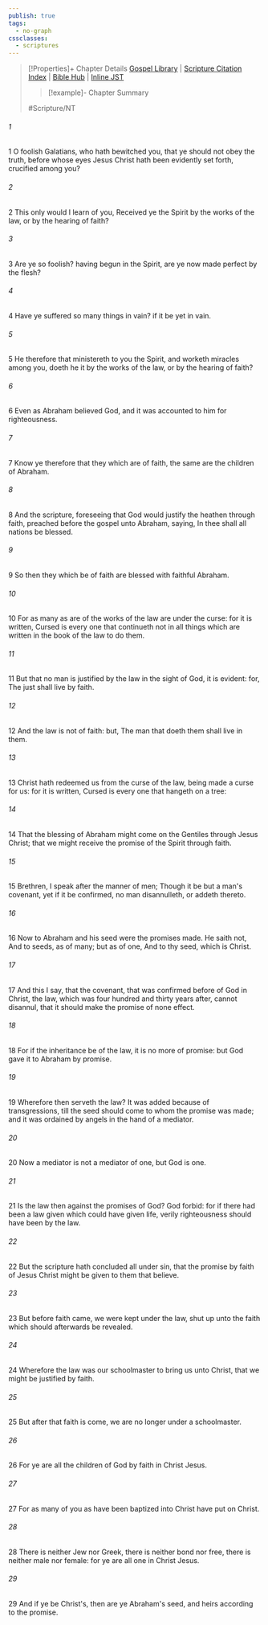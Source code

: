 ```yaml
---
publish: true
tags:
  - no-graph
cssclasses:
  - scriptures
---
```

>[!Properties]+ Chapter Details
>[Gospel Library](https://churchofjesuschrist.org/study/scriptures/nt/gal/3?lang=eng)    |    [Scripture Citation Index](https://scriptures.byu.edu/#09403::c09403)    |    [Bible Hub](https://biblehub.com/galatians/3.htm)    |    [Inline JST](https://scripturetoolbox.com/html/ic/Galatians/3.html)
>>[!example]- Chapter Summary
>> 
> 
>
>#Scripture/NT
###### 1
1 O foolish Galatians, who hath bewitched you, that ye should not obey the truth, before whose eyes Jesus Christ hath been evidently set forth, crucified among you?
###### 2
2 This only would I learn of you, Received ye the Spirit by the works of the law, or by the hearing of faith?
###### 3
3 Are ye so foolish? having begun in the Spirit, are ye now made perfect by the flesh?
###### 4
4 Have ye suffered so many things in vain? if it be yet in vain.
###### 5
5 He therefore that ministereth to you the Spirit, and worketh miracles among you, doeth he it by the works of the law, or by the hearing of faith?
###### 6
6 Even as Abraham believed God, and it was accounted to him for righteousness.
###### 7
7 Know ye therefore that they which are of faith, the same are the children of Abraham.
###### 8
8 And the scripture, foreseeing that God would justify the heathen through faith, preached before the gospel unto Abraham, saying, In thee shall all nations be blessed.
###### 9
9 So then they which be of faith are blessed with faithful Abraham.
###### 10
10 For as many as are of the works of the law are under the curse: for it is written, Cursed is every one that continueth not in all things which are written in the book of the law to do them.
###### 11
11 But that no man is justified by the law in the sight of God, it is evident: for, The just shall live by faith.
###### 12
12 And the law is not of faith: but, The man that doeth them shall live in them.
###### 13
13 Christ hath redeemed us from the curse of the law, being made a curse for us: for it is written, Cursed is every one that hangeth on a tree:
###### 14
14 That the blessing of Abraham might come on the Gentiles through Jesus Christ; that we might receive the promise of the Spirit through faith.
###### 15
15 Brethren, I speak after the manner of men; Though it be but a man's covenant, yet if it be confirmed, no man disannulleth, or addeth thereto.
###### 16
16 Now to Abraham and his seed were the promises made. He saith not, And to seeds, as of many; but as of one, And to thy seed, which is Christ.
###### 17
17 And this I say, that the covenant, that was confirmed before of God in Christ, the law, which was four hundred and thirty years after, cannot disannul, that it should make the promise of none effect.
###### 18
18 For if the inheritance be of the law, it is no more of promise: but God gave it to Abraham by promise.
###### 19
19 Wherefore then serveth the law? It was added because of transgressions, till the seed should come to whom the promise was made; and it was ordained by angels in the hand of a mediator.
###### 20
20 Now a mediator is not a mediator of one, but God is one.
###### 21
21 Is the law then against the promises of God? God forbid: for if there had been a law given which could have given life, verily righteousness should have been by the law.
###### 22
22 But the scripture hath concluded all under sin, that the promise by faith of Jesus Christ might be given to them that believe.
###### 23
23 But before faith came, we were kept under the law, shut up unto the faith which should afterwards be revealed.
###### 24
24 Wherefore the law was our schoolmaster to bring us unto Christ, that we might be justified by faith.
###### 25
25 But after that faith is come, we are no longer under a schoolmaster.
###### 26
26 For ye are all the children of God by faith in Christ Jesus.
###### 27
27 For as many of you as have been baptized into Christ have put on Christ.
###### 28
28 There is neither Jew nor Greek, there is neither bond nor free, there is neither male nor female: for ye are all one in Christ Jesus.
###### 29
29 And if ye be Christ's, then are ye Abraham's seed, and heirs according to the promise.
